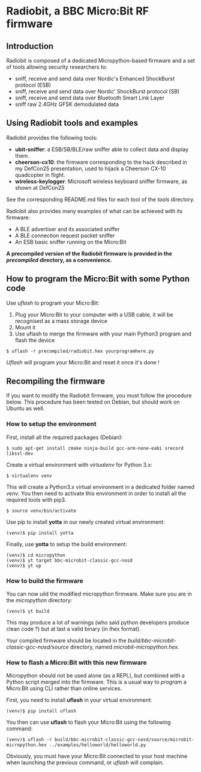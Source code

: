 Radiobit, a BBC Micro:Bit RF firmware
=====================================

Introduction
------------

Radiobit is composed of a dedicated Micropython-based firmware and a set of tools allowing security researchers to:

* sniff, receive and send data over Nordic's Enhanced ShockBurst protocol (ESB)
* sniff, receive and send data over Nordic' ShockBurst protocol (SB)
* sniff, receive and send data over Bluetooth Smart Link Layer
* sniff raw 2.4GHz GFSK demodulated data

Using Radiobit tools and examples
---------------------------------

Radiobit provides the following tools:

* **ubit-sniffer**: a ESB/SB/BLE/raw sniffer able to collect data and display them.
* **cheerson-cx10**: the firmware corresponding to the hack described in my DefCon25 presentation, used to hijack a Cheerson CX-10 quadcopter in flight.
* **wireless-keylogger**: Microsoft wireless keyboard sniffer firmware, as shown at DefCon25

See the corresponding README.md files for each tool of the *tools* directory.

Radiobit also provides many examples of what can be achieved with its firmware:

* A BLE advertiser and its associated sniffer
* A BLE connection request packet sniffer
* An ESB basic sniffer running on the Micro:Bit

**A precompiled version of the Radiobit firmware is provided in the *precompiled* directory, as a convenience.**

How to program the Micro:Bit with some Python code
--------------------------------------------------

Use *uflash* to program your Micro:Bit:

1. Plug your Micro:Bit to your computer with a USB cable, it will be recognised as a mass storage device
2. Mount it
3. Use uflash to merge the firmware with your main Python3 program and flash the device

```
$ uflash -r precompiled/radiobit.hex yourprogramhere.py
```

*Uflash* will program your Micro:Bit and reset it once it's done !

Recompiling the firmware
------------------------

If you want to modify the Radiobit firmware, you must follow the procedure below. This procedure has been tested on Debian, but should work on Ubuntu as well.

### How to setup the environment

First, install all the required packages (Debian):

```
$ sudo apt-get install cmake ninja-build gcc-arm-none-eabi srecord libssl-dev
```

Create a virtual environment with *virtualenv* for Python 3.x:

```
$ virtualenv venv
```

This will create a Python3.x virtual environment in a dedicated folder named *venv*. You then need
to activate this environment in order to install all the required tools with pip3.

```
$ source venv/bin/activate
```

Use pip to install **yotta** in our newly created virtual environment:

```
(venv)$ pip install yotta
```

Finally, use **yotta** to setup the build environment:

```
(venv)$ cd micropython
(venv)$ yt target bbc-microbit-classic-gcc-nosd
(venv)$ yt up
```

### How to build the firmware

You can now uild the modified micropython firmware. Make sure you are in the *micropython* directory:

```
(venv)$ yt build
```

This may produce a lot of warnings (who said python developers produce clean code ?) but at last a valid binary (in Ihex format).

Your compiled firmware should be located in the *build/bbc-microbit-classic-gcc-nosd/source* directory, named *microbit-micropython.hex*.

### How to flash a Micro:Bit with this new firmware

Micropython should not be used alone (as a REPL), but combined with a Python script merged into the firmware. This is a usual way to *program* a Micro:Bit using CLI rather than online services.

First, you need to install **uflash** in your virtual environment:

```
(venv)$ pip install uflash
```

You then can use **uflash** to flash your Micro:Bit using the following command:

```
(venv)$ uflash -r build/bbc-microbit-classic-gcc-nosd/source/microbit-micropython.hex ../examples/helloworld/helloworld.py
```

Obviously, you must have your Micro:Bit connected to your host machine when launching the previous command, or *uflash* will complain.
